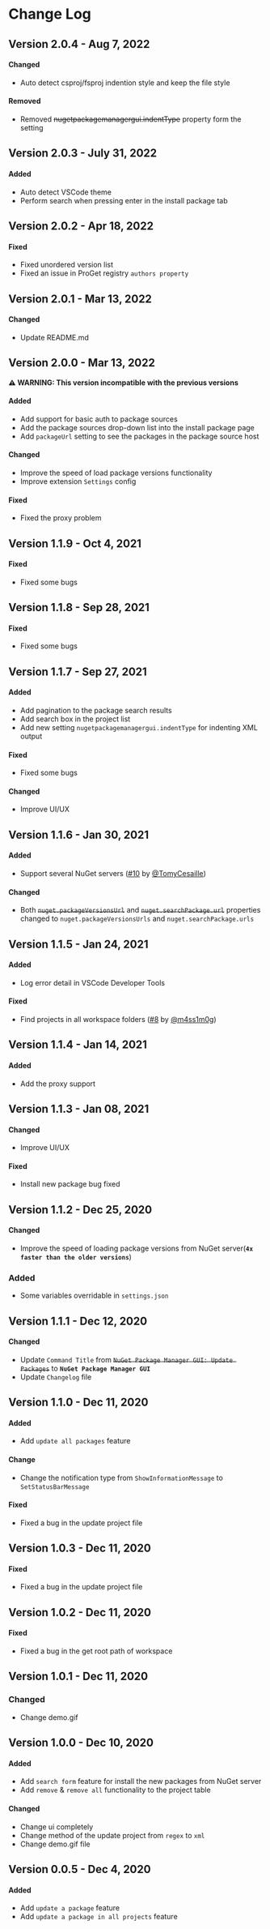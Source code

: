 # Change Log


## Version 2.0.4 - Aug 7, 2022
#### Changed
*  Auto detect csproj/fsproj indention style and keep the file style
#### Removed
*  Removed ~~nugetpackagemanagergui.indentType~~ property form the setting

## Version 2.0.3 - July 31, 2022
#### Added
*  Auto detect VSCode theme
*  Perform search when pressing enter in the install package tab

## Version 2.0.2 - Apr 18, 2022
#### Fixed
*  Fixed unordered version list
*  Fixed an issue in ProGet registry `authors property`

## Version 2.0.1 - Mar 13, 2022
#### Changed
*  Update README.md

## Version 2.0.0 - Mar 13, 2022
**⚠ WARNING: This version incompatible with the previous versions** 

#### Added
*  Add support for basic auth to package sources
*  Add the package sources drop-down list into the install package page
*  Add `packageUrl` setting to see the packages in the package source host
#### Changed
*  Improve the speed of load package versions functionality
*  Improve extension `Settings` config
#### Fixed
*  Fixed the proxy problem


## Version 1.1.9 - Oct 4, 2021
#### Fixed
*  Fixed some bugs

## Version 1.1.8 - Sep 28, 2021
#### Fixed
*  Fixed some bugs

## Version 1.1.7 - Sep 27, 2021
#### Added
*  Add pagination to the package search results 
*  Add search box in the project list
*  Add new setting `nugetpackagemanagergui.indentType` for indenting XML output
#### Fixed
*  Fixed some bugs
#### Changed
* Improve UI/UX


## Version 1.1.6 - Jan 30, 2021
#### Added
*  Support several NuGet servers ([#10](https://github.com/aliasadidev/vscode-npm-gui/pull/10) by [@TomyCesaille](https://github.com/TomyCesaille))
#### Changed
* Both ~~`nuget.packageVersionsUrl`~~ and ~~`nuget.searchPackage.url`~~ properties changed to `nuget.packageVersionsUrls` and `nuget.searchPackage.urls`

## Version 1.1.5 - Jan 24, 2021
#### Added
* Log error detail in VSCode Developer Tools
#### Fixed
*  Find projects in all workspace folders ([#8](https://github.com/aliasadidev/vscode-npm-gui/pull/8) by [@m4ss1m0g](https://github.com/m4ss1m0g))

## Version 1.1.4 - Jan 14, 2021
#### Added
* Add the proxy support

## Version 1.1.3 - Jan 08, 2021
#### Changed
* Improve UI/UX
#### Fixed
* Install new package bug fixed

## Version 1.1.2 - Dec 25, 2020
#### Changed
* Improve the speed of loading package versions from NuGet server(**`4x faster than the older versions`**)
### Added
* Some variables overridable in `settings.json`

## Version 1.1.1 - Dec 12, 2020
#### Changed
* Update `Command Title` from ~~`NuGet Package Manager GUI: Update Packages`~~ to **`NuGet Package Manager GUI`**
* Update `Changelog` file

## Version 1.1.0 - Dec 11, 2020
#### Added
* Add `update all packages` feature
#### Change
* Change the notification type from `ShowInformationMessage` to `SetStatusBarMessage`
#### Fixed
* Fixed a bug in the update project file

## Version 1.0.3 - Dec 11, 2020
#### Fixed
* Fixed a bug in the update project file

## Version 1.0.2 - Dec 11, 2020
#### Fixed
* Fixed a bug in the get root path of workspace

## Version 1.0.1 -  Dec 11, 2020
### Changed
* Change demo.gif

## Version 1.0.0 -  Dec 10, 2020
#### Added
* Add `search form` feature for install the new packages from NuGet server
* Add `remove` & `remove all` functionality to the project table
#### Changed
* Change ui completely
* Change method of the update project from `regex` to `xml`
* Change demo.gif file

## Version 0.0.5 - Dec 4, 2020
#### Added
* Add `update a package` feature
* Add `update a package in all projects` feature
